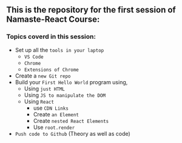 ## This is the repository for the first session of Namaste-React Course:

### Topics coverd in this session:

- Set up all the `tools in your laptop`
  - `VS Code`
  - `Chrome`
  - `Extensions of Chrome`
- Create a `new Git repo`
- Build your `First Hello World` program using,
  - Using `just HTML`
  - Using `JS to manipulate the DOM`
  - Using `React`
    - use `CDN Links`
    - Create `an Element`
    - Create `nested React Elements`
    - Use `root.render`
- `Push code to Github` (Theory as well as code)
